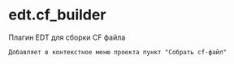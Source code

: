 # edt.cf_builder
Плагин EDT для сборки CF файла

```Добавляет в контекстное меню проекта пункт "Собрать cf-файл"```

